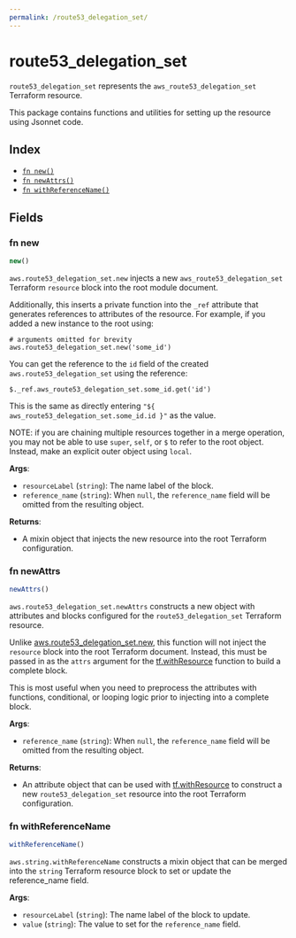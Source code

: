 ```yaml
---
permalink: /route53_delegation_set/
---
```


# route53_delegation_set

`route53_delegation_set` represents the `aws_route53_delegation_set` Terraform resource.



This package contains functions and utilities for setting up the resource using Jsonnet code.


## Index

* [`fn new()`](#fn-new)
* [`fn newAttrs()`](#fn-newattrs)
* [`fn withReferenceName()`](#fn-withreferencename)

## Fields

### fn new

```ts
new()
```


`aws.route53_delegation_set.new` injects a new `aws_route53_delegation_set` Terraform `resource`
block into the root module document.

Additionally, this inserts a private function into the `_ref` attribute that generates references to attributes of the
resource. For example, if you added a new instance to the root using:

    # arguments omitted for brevity
    aws.route53_delegation_set.new('some_id')

You can get the reference to the `id` field of the created `aws.route53_delegation_set` using the reference:

    $._ref.aws_route53_delegation_set.some_id.get('id')

This is the same as directly entering `"${ aws_route53_delegation_set.some_id.id }"` as the value.

NOTE: if you are chaining multiple resources together in a merge operation, you may not be able to use `super`, `self`,
or `$` to refer to the root object. Instead, make an explicit outer object using `local`.

**Args**:
  - `resourceLabel` (`string`): The name label of the block.
  - `reference_name` (`string`):  When `null`, the `reference_name` field will be omitted from the resulting object.

**Returns**:
- A mixin object that injects the new resource into the root Terraform configuration.


### fn newAttrs

```ts
newAttrs()
```


`aws.route53_delegation_set.newAttrs` constructs a new object with attributes and blocks configured for the `route53_delegation_set`
Terraform resource.

Unlike [aws.route53_delegation_set.new](#fn-route53delegationsetnew), this function will not inject the `resource`
block into the root Terraform document. Instead, this must be passed in as the `attrs` argument for the
[tf.withResource](https://github.com/tf-libsonnet/core/tree/main/docs#fn-withresource) function to build a complete block.

This is most useful when you need to preprocess the attributes with functions, conditional, or looping logic prior to
injecting into a complete block.

**Args**:
  - `reference_name` (`string`):  When `null`, the `reference_name` field will be omitted from the resulting object.

**Returns**:
  - An attribute object that can be used with [tf.withResource](https://github.com/tf-libsonnet/core/tree/main/docs#fn-withresource) to construct a new `route53_delegation_set` resource into the root Terraform configuration.


### fn withReferenceName

```ts
withReferenceName()
```

`aws.string.withReferenceName` constructs a mixin object that can be merged into the `string`
Terraform resource block to set or update the reference_name field.



**Args**:
  - `resourceLabel` (`string`): The name label of the block to update.
  - `value` (`string`): The value to set for the `reference_name` field.
